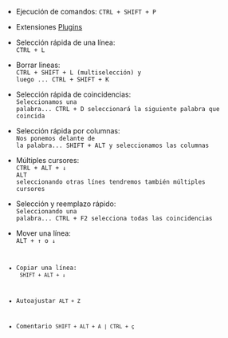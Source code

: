 - Ejecución de comandos:
    <code>CTRL + SHIFT + P</code>

- Extensiones
    <a href="https://marketplace.visualstudio.com">Plugins</a>

- Selección rápida de una línea:<br>
    <CODE>CTRL + L</CODE>

- Borrar lineas:<br>
    <code>CTRL + SHIFT + L (multiselección) y luego ... CTRL + SHIFT + K</code>

- Selección rápida de coincidencias:<br>
    <code>Seleccionamos una palabra... CTRL + D seleccionará la siguiente palabra que coincida</code>

- Selección rápida por columnas:<br>
    <code>Nos ponemos delante de la palabra... SHIFT + ALT y seleccionamos las columnas</code>

- Múltiples cursores:<br>
    <code>CTRL + ALT + ↓</code><br>
    <code>ALT seleccionando otras línes tendremos también múltiples cursores</code>

- Selección y reemplazo rápido:<br>
    <code>Seleccionando una palabra... CTRL + F2 selecciona todas las coincidencias</code>

- Mover una línea:<br>
    <code>ALT + ↑ o ↓

- Copiar una línea:<br>
    <code>SHIFT + ALT + ↓</code>

- Autoajustar
    <code>ALT + Z</code>

- Comentario
    <code>SHIFT + ALT + A | CTRL + ç</code>
